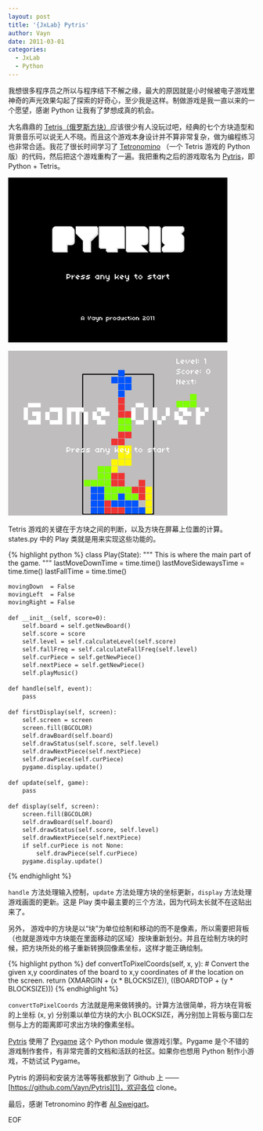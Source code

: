 ```yaml
---
layout: post
title: '{JxLab} Pytris'
author: Vayn
date: 2011-03-01
categories:
  - JxLab
  - Python
---
```


我想很多程序员之所以与程序结下不解之缘，最大的原因就是小时候被电子游戏里神奇的声光效果勾起了探索的好奇心，至少我是这样。制做游戏是我一直以来的一个愿望，感谢 Python 让我有了梦想成真的机会。

大名鼎鼎的 [Tetris（俄罗斯方块）](http://en.wikipedia.org/wiki/Tetris)应该很少有人没玩过吧，经典的七个方块造型和背景音乐可以说无人不晓。而且这个游戏本身设计并不算非常复杂，做为编程练习也非常合适。我花了很长时间学习了 [Tetronomino](http://inventwithpython.com/tetromino.py) （一个 Tetris 游戏的 Python 版）的代码，然后把这个游戏重构了一遍。我把重构之后的游戏取名为 [Pytris][1]，即 Python + Tetris。

![Pytris](https://github.com/Vayn/Pytris/raw/master/asset/image/screenshot01.png)

![Pytris](https://github.com/Vayn/Pytris/raw/master/asset/image/screenshot02.png)

Tetris 游戏的关键在于方块之间的判断，以及方块在屏幕上位置的计算。states.py 中的 Play 类就是用来实现这些功能的。

{% highlight python %}
class Play(State):
    """
    This is where the main part of the game.
    """
    lastMoveDownTime     = time.time()
    lastMoveSidewaysTime = time.time()
    lastFallTime         = time.time()

    movingDown  = False
    movingLeft  = False
    movingRight = False

    def __init__(self, score=0):
        self.board = self.getNewBoard()
        self.score = score
        self.level = self.calculateLevel(self.score)
        self.fallFreq = self.calculateFallFreq(self.level)
        self.curPiece = self.getNewPiece()
        self.nextPiece = self.getNewPiece()
        self.playMusic()

    def handle(self, event):
        pass

    def firstDisplay(self, screen):
        self.screen = screen
        screen.fill(BGCOLOR)
        self.drawBoard(self.board)
        self.drawStatus(self.score, self.level)
        self.drawNextPiece(self.nextPiece)
        self.drawPiece(self.curPiece)
        pygame.display.update()

    def update(self, game):
        pass

    def display(self, screen):
        screen.fill(BGCOLOR)
        self.drawBoard(self.board)
        self.drawStatus(self.score, self.level)
        self.drawNextPiece(self.nextPiece)
        if self.curPiece is not None:
            self.drawPiece(self.curPiece)
        pygame.display.update()
{% endhighlight %}

`handle` 方法处理输入控制，`update` 方法处理方块的坐标更新，`display` 方法处理游戏画面的更新。这是 Play 类中最主要的三个方法，因为代码太长就不在这贴出来了。

另外， 游戏中的方块是以“块”为单位绘制和移动的而不是像素，所以需要把背板（也就是游戏中方块能在里面移动的区域）按块重新划分。并且在绘制方块的时候，把方块所处的格子重新转换回像素坐标，这样才能正确绘制。

{% highlight python %}
def convertToPixelCoords(self, x, y):
    # Convert the given x,y coordinates of the board to x,y coordinates of
    # the location on the screen.
    return (XMARGIN + (x * BLOCKSIZE)), ((BOARDTOP + (y * BLOCKSIZE)))
{% endhighlight %}

`convertToPixelCoords` 方法就是用来做转换的。计算方法很简单，将方块在背板的上坐标 (x, y) 分别乘以单位方块的大小 BLOCKSIZE，再分别加上背板与窗口左侧与上方的距离即可求出方块的像素坐标。

[Pytris][1] 使用了 [Pygame](http://www.pygame.org/) 这个 Python module 做游戏引擎。Pygame 是个不错的游戏制作套件，有非常完善的文档和活跃的社区。如果你也想用 Python 制作小游戏，不妨试试 Pygame。

Pytris 的源码和安装方法等等我都放到了 Github 上 —— [https://github.com/Vayn/Pytris][1]，欢迎各位 clone。

最后，感谢 Tetronomino 的作者 [Al Sweigart](http://inventwithpython.com/blog)。

[1]:https://github.com/Vayn/Pytris

EOF
